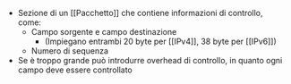 - Sezione di un [[Pacchetto]] che contiene informazioni di controllo, come:
	- Campo sorgente e campo destinazione
		- (Impiegano entrambi 20 byte per [[IPv4]], 38 byte per [[IPv6]])
	- Numero di sequenza
- Se è troppo grande può introdurre overhead di controllo, in quanto ogni campo deve essere controllato